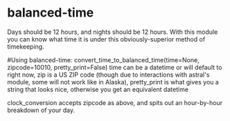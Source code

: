 # balanced-time
Days should be 12 hours, and nights should be 12 hours. With this module you can know what time it is under this obviously-superior method of timekeeping.

#Using balanced-time:
convert_time_to_balanced_time(time=None, zipcode=10010, pretty_print=False)
time can be a datetime or will default to right now, zip is a US ZIP code (though due to interactions with astral's module, some will not work like in Alaska),
pretty_print is what gives you a string that looks nice, otherwise you get an equivalent datetime

clock_conversion accepts zipcode as above, and spits out an hour-by-hour breakdown of your day.
